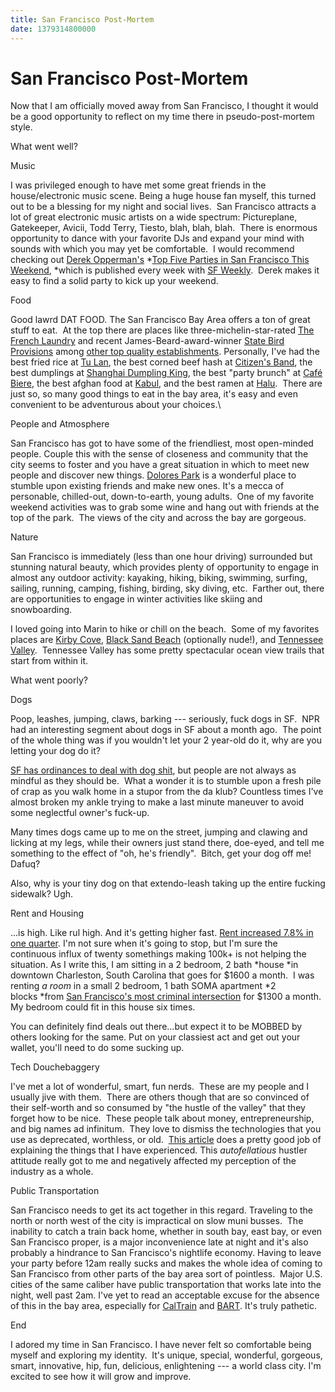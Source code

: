 ```yaml
---
title: San Francisco Post-Mortem
date: 1379314800000
---
```



San Francisco Post-Mortem
=========================

Now that I am officially moved away from San Francisco, I thought it
would be a good opportunity to reflect on my time there in
pseudo-post-mortem style.  

What went well?

Music

I was privileged enough to have met some great friends in the
house/electronic music scene. Being a huge house fan myself, this turned
out to be a blessing for my night and social lives.  San Francisco
attracts a lot of great electronic music artists on a wide spectrum:
Pictureplane, Gatekeeper, Avicii, Todd Terry, Tiesto, blah, blah, blah.
 There is enormous opportunity to dance with your favorite DJs and
expand your mind with sounds with which you may yet be comfortable.  I
would recommend checking out [Derek
Opperman's](http://blogs.sfweekly.com/author.php?author_id=3053) *[Top
Five Parties in San Francisco This
Weekend](http://blogs.sfweekly.com/author.php?author_id=3053), *which is
published every week with [SF Weekly](http://www.sfweekly.com/).  Derek
makes it easy to find a solid party to kick up your weekend.

Food

Good lawrd DAT FOOD. The San Francisco Bay Area offers a ton of great
stuff to eat.  At the top there are places like
three-michelin-star-rated [The French
Laundry](http://www.frenchlaundry.com/) and recent
James-Beard-award-winner [State Bird
Provisions](http://statebirdsf.com/) among [other top quality
establishments](http://www.yelp.com/search?find_desc=michelin+star&find_loc=San+Francisco%2C+CA&ns=1&ls=c593001cd2234840#find_desc=michelin+star+restaurant).
Personally, I've had the best fried rice at [Tu
Lan](http://www.yelp.com/biz/t%C3%BA-lan-san-francisco-4), the best
corned beef hash at [Citizen's Band](http://citizensbandsf.com/), the
best dumplings at [Shanghai Dumpling
King](http://www.yelp.com/biz/shanghai-dumpling-king-san-francisco), the
best "party brunch" at [Café
Biere](http://www.yelp.com/biz/caf%C3%A9-biere-emeryville-2), the best
afghan food at [Kabul](http://www.yelp.com/biz/kabul-sunnyvale), and the
best ramen at [Halu](http://www.yelp.com/biz/ramen-halu-san-jose).
 There are just so, so many good things to eat in the bay area, it's
easy and even convenient to be adventurous about your choices.\

People and Atmosphere

San Francisco has got to have some of the friendliest, most open-minded
people. Couple this with the sense of closeness and community that the
city seems to foster and you have a great situation in which to meet new
people and discover new things. [Dolores
Park](http://www.yelp.com/biz/dolores-park-san-francisco) is a wonderful
place to stumble upon existing friends and make new ones. It's a mecca
of personable, chilled-out, down-to-earth, young adults.  One of my
favorite weekend activities was to grab some wine and hang out with
friends at the top of the park.  The views of the city and across the
bay are gorgeous. 

Nature

San Francisco is immediately (less than one hour driving) surrounded but
stunning natural beauty, which provides plenty of opportunity to engage
in almost any outdoor activity: kayaking, hiking, biking, swimming,
surfing, sailing, running, camping, fishing, birding, sky diving, etc.
 Farther out, there are opportunities to engage in winter activities
like skiing and snowboarding.

I loved going into Marin to hike or chill on the beach.  Some of my
favorites places are [Kirby
Cove](http://www.yelp.com/biz/kirby-cove-campground-sausalito), [Black
Sand Beach](http://www.sfbg.com/nudebeaches/black-sand-beach)
(optionally nude!), and [Tennessee
Valley](http://www.nps.gov/goga/planyourvisit/tennessee_valley.htm).
 Tennessee Valley has some pretty spectacular ocean view trails that
start from within it.

What went poorly?

Dogs

Poop, leashes, jumping, claws, barking --- seriously, fuck dogs in SF.
 NPR had an interesting segment about dogs in SF about a month ago.  The
point of the whole thing was if you wouldn't let your 2 year-old do it,
why are you letting your dog do it?  

[SF has ordinances to deal with dog
shit](http://www.sf311.org/index.aspx?page=166), but people are not
always as mindful as they should be.  What a wonder it is to stumble
upon a fresh pile of crap as you walk home in a stupor from the da klub?
Countless times I've almost broken my ankle trying to make a last minute
maneuver to avoid some neglectful owner's fuck-up.  

Many times dogs came up to me on the street, jumping and clawing and
licking at my legs, while their owners just stand there, doe-eyed, and
tell me something to the effect of "oh, he's friendly".  Bitch, get your
dog off me! Dafuq?  

Also, why is your tiny dog on that extendo-leash taking up the entire
fucking sidewalk? Ugh.

Rent and Housing

...is high. Like rul high. And it's getting higher fast. [Rent increased
7.8% in one
quarter](http://online.wsj.com/article/SB10001424127887324694904578602013087282582.html).
I'm not sure when it's going to stop, but I'm sure the continuous influx
of twenty somethings making 100k+ is not helping the situation. As I
write this, I am sitting in a 2 bedroom, 2 bath *house *in downtown
Charleston, South Carolina that goes for \$1600 a month.  I was
renting *a room* in a small 2 bedroom, 1 bath SOMA apartment *2
blocks *from [San Francisco's most criminal
intersection](http://www.sfgate.com/bayarea/article/6th-and-Mission-intersection-city-s-hottest-crime-2369466.php)
for \$1300 a month. My bedroom could fit in this house six times.

You can definitely find deals out there...but expect it to be MOBBED by
others looking for the same. Put on your classiest act and get out your
wallet, you'll need to do some sucking up.

Tech Douchebaggery

I've met a lot of wonderful, smart, fun nerds.  These are my people and
I usually jive with them.  There are others though that are so convinced
of their self-worth and so consumed by "the hustle of the valley" that
they forget how to be nice.  These people talk about
money, entrepreneurship, and big names ad infinitum.  They love to
dismiss the technologies that you use as deprecated, worthless, or old.
 [This
article](http://valleywag.gawker.com/douchebags-like-you-are-ruining-san-francisco-512645164)
does a pretty good job of explaining the things that I have experienced.
This *autofellatious* hustler attitude really got to me and negatively
affected my perception of the industry as a whole.

Public Transportation

San Francisco needs to get its act together in this regard. Traveling to
the north or north west of the city is impractical on slow muni busses.
 The inability to catch a train back home, whether in south bay, east
bay, or even San Francisco proper, is a major inconvenience late at
night and it's also probably a hindrance to San Francisco's nightlife
economy. Having to leave your party before 12am really sucks and makes
the whole idea of coming to San Francisco from other parts of the bay
area sort of pointless.  Major U.S. cities of the same caliber have
public transportation that works late into the night, well past 2am.
I've yet to read an acceptable excuse for the absence of this in the bay
area, especially for [CalTrain](http://www.caltrain.com/) and
[BART](http://www.bart.gov/). It's truly pathetic.

End

I adored my time in San Francisco. I have never felt so comfortable
being myself and exploring my identity.  It's unique, special,
wonderful, gorgeous, smart, innovative, hip, fun, delicious,
enlightening --- a world class city. I'm excited to see how it will grow
and improve.


